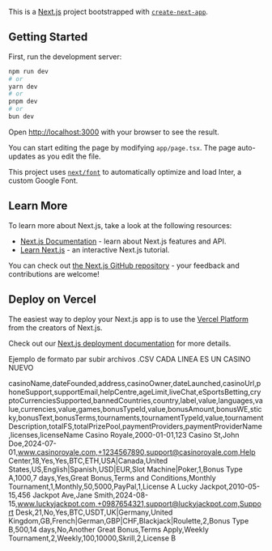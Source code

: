 This is a [Next.js](https://nextjs.org/) project bootstrapped with [`create-next-app`](https://github.com/vercel/next.js/tree/canary/packages/create-next-app).

## Getting Started

First, run the development server:

```bash
npm run dev
# or
yarn dev
# or
pnpm dev
# or
bun dev
```

Open [http://localhost:3000](http://localhost:3000) with your browser to see the result.

You can start editing the page by modifying `app/page.tsx`. The page auto-updates as you edit the file.

This project uses [`next/font`](https://nextjs.org/docs/basic-features/font-optimization) to automatically optimize and load Inter, a custom Google Font.

## Learn More

To learn more about Next.js, take a look at the following resources:

- [Next.js Documentation](https://nextjs.org/docs) - learn about Next.js features and API.
- [Learn Next.js](https://nextjs.org/learn) - an interactive Next.js tutorial.

You can check out [the Next.js GitHub repository](https://github.com/vercel/next.js/) - your feedback and contributions are welcome!

## Deploy on Vercel

The easiest way to deploy your Next.js app is to use the [Vercel Platform](https://vercel.com/new?utm_medium=default-template&filter=next.js&utm_source=create-next-app&utm_campaign=create-next-app-readme) from the creators of Next.js.

Check out our [Next.js deployment documentation](https://nextjs.org/docs/deployment) for more details.
 

 Ejemplo de formato par subir archivos .CSV
 CADA LINEA ES UN CASINO NUEVO 

 casinoName,dateFounded,address,casinoOwner,dateLaunched,casinoUrl,phoneSupport,supportEmail,helpCentre,ageLimit,liveChat,eSportsBetting,cryptoCurrenciesSupported,bannedCountries,country,label,value,languages,value,currencies,value,games,bonusTypeId,value,bonusAmount,bonusWE,sticky,bonusText,bonusTerms,tournaments,tournamentTypeId,value,tournamentDescription,totalFS,totalPrizePool,paymentProviders,paymentProviderName,licenses,licenseName
Casino Royale,2000-01-01,123 Casino St,John Doe,2024-07-01,www.casinoroyale.com,+1234567890,support@casinoroyale.com,Help Center,18,Yes,Yes,BTC,ETH,USA|Canada,United States,US,English|Spanish,USD|EUR,Slot Machine|Poker,1,Bonus Type A,1000,7 days,Yes,Great Bonus,Terms and Conditions,Monthly Tournament,1,Monthly,50,5000,PayPal,1,License A
Lucky Jackpot,2010-05-15,456 Jackpot Ave,Jane Smith,2024-08-15,www.luckyjackpot.com,+0987654321,support@luckyjackpot.com,Support Desk,21,No,Yes,BTC,USDT,UK|Germany,United Kingdom,GB,French|German,GBP|CHF,Blackjack|Roulette,2,Bonus Type B,500,14 days,No,Another Great Bonus,Terms Apply,Weekly Tournament,2,Weekly,100,10000,Skrill,2,License B
